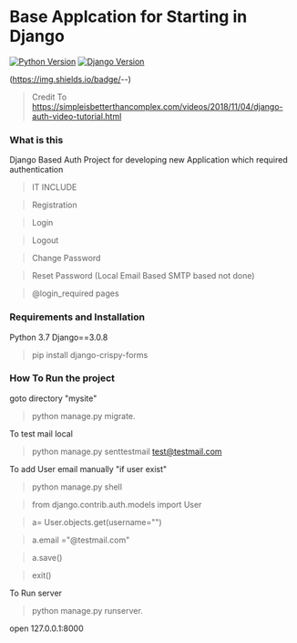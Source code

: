 # Base Applcation for Starting in Django

[![Python Version](https://img.shields.io/badge/python-3.7-brightgreen.svg)](https://python.org)
[![Django Version](https://img.shields.io/badge/django-2.1-brightgreen.svg)](https://djangoproject.com)

(https://img.shields.io/badge/<new>-<Project>-<green>)


>Credit To https://simpleisbetterthancomplex.com/videos/2018/11/04/django-auth-video-tutorial.html 


### What is this

Django Based Auth Project for developing new Application which required authentication
>IT INCLUDE

>Registration

>Login

>Logout

>Change Password

>Reset Password (Local Email Based SMTP based not done)

>@login_required pages

### Requirements and Installation
Python 3.7
Django==3.0.8

>pip install django-crispy-forms

### How To Run the project
goto directory "mysite"
>python manage.py migrate. 

To test mail local
>python manage.py senttestmail test@testmail.com

To add User email manually "if user exist"
>python manage.py shell

>from django.contrib.auth.models import User

>a= User.objects.get(username="<username>")  

>a.email ="<username>@testmail.com"

>a.save()

>exit()

To Run server

>python manage.py runserver.

open 127.0.0.1:8000


